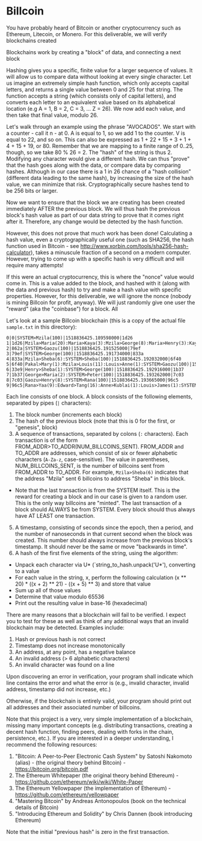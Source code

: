 # Billcoin

You have probably heard of Bitcoin or another cryptocurrency such as Ethereum, Litecoin, or Monero.  For this deliverable, we will verify blockchains created 

Blockchains work by creating a "block" of data, and connecting a next block

Hashing gives you a specific, finite value for a larger sequence of values.  It will allow us to compare data without looking at every single character.  Let us imagine an extremely simple hash function, which only accepts capital letters, and returns a single value between 0 and 25 for that string.  The function accepts a string (which consists only of capital letters), and converts each letter to an equivalent value based on its alphabetical location (e.g A = 1, B = 2, C = 3, ... Z = 26).  We now add each value, and then take that final value, modulo 26.

Let's walk through an example using the phrase "AVOCADOS".  We start with a counter - call it n - at 0.  A is equal to 1, so we add 1 to the counter.  V is equal to 22, and so on.  This can also be expressed as 1 + 22 + 15 + 3 + 1 + 4 + 15 + 19, or 80.  Remember that we are mapping to a finite range of 0..25, though, so we take 80 % 26 = 2.  The "hash" of the string is thus 2.  Modifying any character would give a different hash.  We can thus "prove" that the hash goes along with the data, or compare data by comparing hashes.  Although in our case there is a 1 in 26 chance of a "hash collision" (different data leading to the same hash), by increasing the size of the hash value, we can minimize that risk.  Cryptographically secure hashes tend to be 256 bits or larger.

Now we want to ensure that the block we are creating has been created immediately AFTER the previous block.  We will thus hash the previous block's hash value as part of our data string to prove that it comes right after it.  Therefore, any change would be detected by the hash function.

However, this does not prove that much work has been done!  Calculating a hash value, even a cryptographically useful one (such as SHA256, the hash function used in Bitcoin - see http://www.xorbin.com/tools/sha256-hash-calculator), takes a minuscule fraction of a second on a modern computer.  However, trying to come up with a specific hash is very difficult and will require many attempts!

If this were an actual cryptocurrency, this is where the "nonce" value would come in.  This is a value added to the block, and hashed with it (along with the data and previous hash) to try and make a hash value with specific properties.  However, for this deliverable, we will ignore the nonce (nobody is mining Billcoin for profit, anyway).  We will just randomly give one user the "reward" (aka the "coinbase") for a block.  All

Let's look at a sample Billcoin blockchain (this is a copy of the actual file `sample.txt` in this directory):

```
0|0|SYSTEM>Mzila(100)|1518836425.189598000|1d26
1|1d26|Mzila>Maria(20):Maria>Kaya(3):Mzila>George(8):Maria>Henry(3):Kaya>Anne(1):George>Pakal(1):SYSTEM>Edward(100)|1518836425.190366000|862a
2|862a|SYSTEM>Gaozu(100)|1518836425.191525000|79ef
3|79ef|SYSTEM>George(100)|1518836425.191734000|833a
4|833a|Mzila>Sheba(6):SYSTEM>Sheba(100)|1518836425.192032000|6f40
5|6f40|Pakal>Mary(1):Mzila>Louis(11):Louis>Anne(1):SYSTEM>Gaozu(100)|1518836425.192434000|33e9
6|33e9|Henry>Sheba(1):SYSTEM>George(100)|1518836425.192916000|1b37
7|1b37|George>Maria(2):SYSTEM>Peter(100)|1518836425.193262000|7c03
8|7c03|Gaozu>Henry(8):SYSTEM>Rana(100)|1518836425.193665000|96c5
9|96c5|Rana>Yaa(9):Edward>Tang(16):Anne>Kublai(1):Louis>James(1):SYSTEM>Kublai(100)|1518836425.194049000|624c
```

Each line consists of one block.  A block consists of the following elements, separated by pipes (`|` characters):

1. The block number (increments each block)
2. The hash of the previous block (note that this is 0 for the first, or "genesis", block)
3. A sequence of transactions, separated by colons (`:` characters).  Each transaction is of the form FROM_ADDR>TO_ADDR(NUM_BILLCOINS_SENT).  FROM_ADDR and TO_ADDR are addresses, which consist of six or fewer alphabetic characters (`A-Za-z`, case-sensitive).  The value in parentheses, NUM_BILLCOINS_SENT, is the number of billcoins sent from FROM_ADDR to TO_ADDR.  For example, `Mzila>Sheba(6)` indicates that the address "Mzila" sent 6 billcoins to address "Sheba" in this block.
  * Note that the last transaction is from the SYSTEM itself.  This is the reward for creating a block and in our case is given to a random user.  This is the only way billcoins are "minted".  The last transaction of a block should ALWAYS be from SYSTEM.  Every block should thus always have AT LEAST one transaction.
5. A timestamp, consisting of seconds since the epoch, then a period, and the number of nanoseconds in that current second when the block was created.  This number should always increase from the previous block's timestamp.  It should never be the same or move "backwards in time".
6. A hash of the first five elements of the string, using the algorithm:
  * Unpack each character via U* (`string_to_hash.unpack('U*'), converting to a value
  * For each value in the string, x, perform the following calculation (x ** 20) * ((x + 2) ** 21) - ((x + 5) ** 3) and store that value
  * Sum up all of those values
  * Determine that value modulo 65536
  * Print out the resulting value in base-16 (hexadecimal)

There are many reasons that a blockchain will fail to be verified.  I expect you to test for these as well as think of any additional ways that an invalid blockchain may be detected.  Examples include:

1. Hash or previous hash is not correct
2. Timestamp does not increase monotonically
3. An address, at any point, has a negative balance
4. An invalid address (> 6 alphabetic characters)
5. An invalid character was found on a line

Upon discovering an error in verification, your program shall indicate which line contains the error and what the error is (e.g., invalid character, invalid address, timestamp did not increase, etc.)

Otherwise, if the blockchain is entirely valid, your program should print out all addresses and their associated number of billcoins.

Note that this project is a very, very simple implementation of a blockchain, missing many important concepts (e.g. distributing transactions, creating a decent hash function, finding peers, dealing with forks in the chain, persistence, etc.).  If you are interested in a deeper understanding, I recommend the following resources:

1. "Bitcoin: A Peer-to-Peer Electronic Cash System" by Satoshi Nakomoto (alias) - (the original theory behind Bitcoin) - https://bitcoin.org/bitcoin.pdf
2. The Ethereum Whitepaper (the original theory behind Ethereum) - https://github.com/ethereum/wiki/wiki/White-Paper
3. The Ethereum Yellowpaper (the implementation of Ethereum) - https://github.com/ethereum/yellowpaper
4. "Mastering Bitcoin" by Andreas Antonopoulos (book on the technical details of Bitcoin)
5. "Introducing Ethereum and Solidity" by Chris Dannen (book introducing Ethereum)


Note that the initial "previous hash" is zero in the first transaction.


